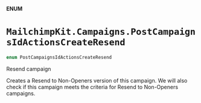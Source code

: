 **ENUM**

# `MailchimpKit.Campaigns.PostCampaignsIdActionsCreateResend`

```swift
enum PostCampaignsIdActionsCreateResend
```

Resend campaign

Creates a Resend to Non-Openers version of this campaign. We will also check if this campaign meets the criteria for Resend to Non-Openers campaigns.
